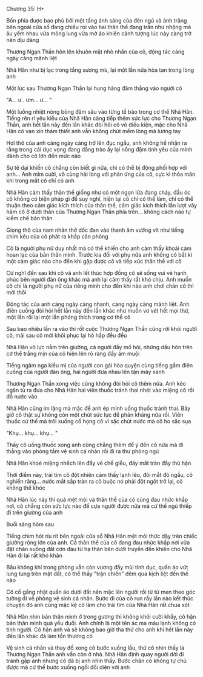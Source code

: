 




Chương 35: H+


Bốn phía được bao phủ bởi một tầng ánh sáng của đèn ngủ và ánh trăng bên ngoài cửa sổ đang chiếu rọi vào hai thân thể đang trần như nhộng mà âu yếm nhau vừa mông lung vừa mờ ảo khiến cảnh tượng lúc này càng trở nên dịu dàng

Thương Ngạn Thần hôn lên khuôn mặt nhỏ nhắn của cô, động tác càng ngày càng mãnh liệt

Nhã Hân như bị lạc trong tầng sương mù, lại một lần nữa hòa tan trong lòng anh

Một lúc sau Thương Ngạn Thần lại hung hăng đâm thẳng vào người cô

"A... ư.. ưm... ư... "

Một luồng nhiệt nóng bỏng đâm sâu vào từng tế bào trong cơ thể Nhã Hân. Tiếng rên rỉ yêu kiều của Nhã Hân càng tiếp thêm sức lực cho Thương Ngạn Thần, anh hết lần này đến lần khác đòi hỏi cô vô điều kiện, mặc cho Nhã Hân có van xin thảm thiết anh vẫn không chút mềm lòng mà lương tay

Hơi thở của anh càng ngày càng trở lên đục ngầu, anh không hề nhận ra rằng trong cái dục vọng đang dâng trào ấy lại nồng đậm tình yêu của mình dành cho cô lớn đến mức nào

Sự tê dại khiến cô chẳng còn biết gì nữa, chỉ có thể bị động phối hợp với anh... Anh mỉm cười, vô cùng hài lòng với phản ứng của cô, cực kì thỏa mãn khi trong mắt cô chỉ có anh

Nhã Hân cảm thấy thân thể giống như có một ngọn lửa đang cháy, đầu óc cô không có biện pháp gì để suy nghĩ, hiện tại cô chỉ có thể làm, chỉ có thể thuận theo cảm giác kích thích của thân thể, cảm giác kích thích lần lượt vây hãm cô ở dưới thân của Thương Ngạn Thần phía trên... không cách nào tự kiềm chế bản thân

Giọng thô của nam nhân thở dốc đan vào thanh âm vướng vít như tiếng chim kêu của cô phát ra khắp căn phòng

Cô là người phụ nữ duy nhất mà có thể khiến cho anh cảm thấy khoái cảm hoan lạc của bản thân mình. Trước kia đối với phụ nữa anh không có bất kì một cảm giác nào cho đến khi gặp được cô và tiếp xúc thân thể với cô

Cứ nghĩ đến sau khi cô và anh lết thúc hợp đồng cô sẽ sống vui vẻ hạnh phúc bên người đàn ông khác mà anh lại cảm thấy rất khó chịu. Anh muốn cô chỉ là người phụ nữ của riêng mình cho đến khi nào anh chơi chán cô thì mới thôi

Động tác của anh càng ngày càng nhanh, càng ngày càng mãnh liệt. Anh điên cuồng đòi hỏi hết lần này đến lần khác như muốn vơ vét hết mọi thứ, một lần rồi lại một lần phóng thích trong cơ thể cô

Sau bao nhiêu lần ra vào thì rốt cuộc Thương Ngạn Thần cũng rời khỏi người cô, mãi sau cô mới khôi phục lại hô hấp đều đều

Nhã Hân vô lực nằm trên giường, cả người đầy mồ hôi, những dấu hôn trên cơ thể trắng mịn của cô hiện lên rõ ràng đầy ám muội

Tiếng ngâm nga kiều mị của người con gái hòa quyện cùng tiếng gầm điên cuồng của người đàn ông, hai người đưa nhau lên tận mây xanh

Thương Ngạn Thần xong việc cũng không đòi hỏi cô thêm nữa. Anh kéo ngăn tủ ra đưa cho Nhã Hân hai viên thuốc tránh thai nhét vào miệng cô rồi đổ nước vào

Nhã Hân cũng im lặng mà mặc để anh ép mình uống thuốc tránh thai. Bây giờ cô thật sự không còn một chút sức lực để phản kháng nữa rồi. Viên thuốc cứ thế mà trôi xuống cổ họng cô vì sặc chút nước mà cô ho sặc sụa

"Khụ... khụ... khụ... "

Thấy cô uống thuốc xong anh cũng chẳng thèm để ý đến cô nữa mà đi thẳng vào phòng tắm vệ sinh cá nhân rồi đi ra thư phòng ngủ

Nhã Hân khoé miệng nhếch lên đầy vẻ chế giễu, đáy mắt tràn đầy thù hận

Thời điểm này, trái tim cô đột nhiên cảm thấy lạnh lẽo, đôi mắt đỏ ngầu, cô nghiến răng... nước mắt sắp tràn ra cô buộc nó phải đột ngột trở lại, cô không thể khóc

Nhã Hân lúc này thì quá mệt mỏi và thân thể của cô cũng đau nhức khắp nơi, cô chẳng còn sức lực nào để cựa người được nữa mà cứ thế ngủ thiếp đi trên giường của anh

Buổi sáng hôm sau

Tiếng chim hót ríu rít bên ngoài cửa sổ Nhã Hân mệt mỏi thức dậy trên chiếc giường rộng lớn của anh. Cả thân thể của cô đang đau nhức khắp nơi vừa đặt chân xuống đất cơn đau từ hạ thân bên dưới truyền đến khiến cho Nhã Hân đi lại rất khó khăn

Bầu không khí trong phòng vẫn còn vương đầy mùi tình dục, quần áo vứt lung tung trên mặt đất, có thể thấy "trận chiến" đêm qua kịch liệt đến thế nào

Cô cố gắng nhặt quần áo dưới đất nên mặc lên người rồi từ từ men theo góc tường đi về phòng vệ sinh cá nhân. Bước đi của cô run rẩy lần nào kết thúc chuyện đó anh cũng mặc kệ cô làm cho trái tim của Nhã Hân rất chua xót

Nhã Hân nhìn bản thân mình ở trong gương thì không khỏi cười khẩy, cô hận bản thân mình quá yếu đuối. Anh chính là một tên ác ma máu lạnh không có tình người. Cô hận anh và sẽ không bao giờ tha thứ cho anh khi hết lần này đến lần khác đã làm tổn thương cô

Vệ sinh cá nhân và thay đồ xong cô bước xuống lầu, thứ cô nhìn thấy là Thương Ngạn Thần anh vẫn còn ở nhà. Nhã Hân định quay người dời đi tránh gặp anh nhưng cô đã bị anh nhìn thấy. Bước chân cô không tự chủ được mà cứ thế bước xuống ngồi đối diện với anh




